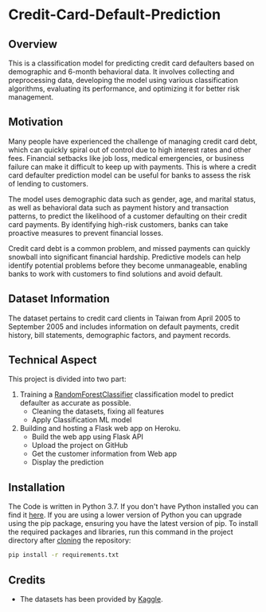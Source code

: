 # Credit-Card-Default-Prediction

## Overview
This is a classification model for predicting credit card defaulters based on demographic and 6-month behavioral data. It involves collecting and preprocessing data, developing the model using various classification algorithms, evaluating its performance, and optimizing it for better risk management.

## Motivation
Many people have experienced the challenge of managing credit card debt, which can quickly spiral out of control due to high interest rates and other fees. Financial setbacks like job loss, medical emergencies, or business failure can make it difficult to keep up with payments. This is where a credit card defaulter prediction model can be useful for banks to assess the risk of lending to customers.

The model uses demographic data such as gender, age, and marital status, as well as behavioral data such as payment history and transaction patterns, to predict the likelihood of a customer defaulting on their credit card payments. By identifying high-risk customers, banks can take proactive measures to prevent financial losses.

Credit card debt is a common problem, and missed payments can quickly snowball into significant financial hardship. Predictive models can help identify potential problems before they become unmanageable, enabling banks to work with customers to find solutions and avoid default.

## Dataset Information
The dataset pertains to credit card clients in Taiwan from April 2005 to September 2005 and includes information on default payments, credit history, bill statements, demographic factors, and payment records.

## Technical Aspect
This project is divided into two part:
1. Training a [RandomForestClassifier](https://scikit-learn.org/stable/modules/generated/sklearn.ensemble.RandomForestClassifier.html) classification model to predict defaulter as accurate as possible.
	- Cleaning the datasets, fixing all features
	- Apply Classification ML model
2. Building and hosting a Flask web app on Heroku.
	- Build the web app using Flask API
	- Upload the project on GitHub
    - Get the customer information from Web app
    - Display the prediction 

## Installation
The Code is written in Python 3.7. If you don't have Python installed you can find it [here](https://www.python.org/downloads/). If you are using a lower version of Python you can upgrade using the pip package, ensuring you have the latest version of pip. To install the required packages and libraries, run this command in the project directory after [cloning](https://www.howtogeek.com/451360/how-to-clone-a-github-repository/) the repository:
```bash
pip install -r requirements.txt
```


## Credits
- The datasets has been provided by [Kaggle](https://www.kaggle.com/uciml/default-of-credit-card-clients-dataset). 
